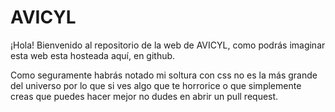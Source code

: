 # AVICYL

¡Hola! Bienvenido al repositorio de la web de AVICYL, como podrás imaginar esta web esta hosteada aquí, en github.

Como seguramente habrás notado mi soltura con css no es la más grande del universo por lo que si ves algo que te horrorice o que 
simplemente creas que puedes hacer mejor no dudes en abrir un pull request.



